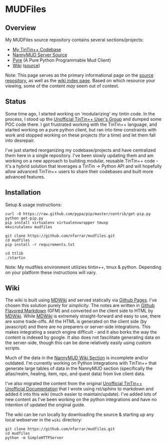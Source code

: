 MUDFiles
========


Overview
--------
My MUDFiles source repository contains several sections/projects:

- [My TinTin++ Codebase](https://github.com/nfarrar/mudfiles/tree/master/ttlib)
- [NannyMUD Server Source](https://github.com/nfarrar/mudfiles/tree/master/nannymud)
- [Pyre](https://github.com/nfarrar/mudfiles/tree/master/pyre) (A Pure Python Programmable Mud Client)
- [Wiki](http://crunk.io/mudfiles) ([source](https://github.com/nfarrar/mudfiles/tree/master/wiki))

Note: This page serves as the primary informational page on the [source repository](https://github.com/nfarrar/mudfiles), as well as the [wiki index page](http://mudfiles.crunk.io).  Based on which resource your viewing, some of the content *may* seem out of context.


Status
------
Some time ago, I started working on 'modularizing' my tintin code. In the process, I stood up the [Unofficial TinTin++ User's Group](https://github.com/tintinplusplus) and dumped some POC code there. I got frustrated working with the TinTin++ language, and started working on a pure python client, but ran into time constraints with work and stopped working on these projects (for a time) and let them fall into desrepair.

I've just started reorganizing my codebase/projects and have centralized them here in a single repository. I've been slowly updating them and am working on a new approach to building modular, reusable TinTin++ code - it's a hybrid solution that leverages a TinTin -> Python API and will hopefully allow advanced TinTin++ users to share their codebases and built more advanced features.


Installation
------------
Setup & usage instructions:

    curl -O https://raw.github.com/pypa/pip/master/contrib/get-pip.py
    python get-pip.py
    pip install virtualenv virtualenvwrapper tmuxp
    mkvirutalenv mudfiles

    git clone https://github.com/nfarrar/mudfiles.git
    cd mudfiles
    pip install -r requirements.txt

    cd ttlib
    ./startin

Note: My mudfiles environment utilizies tintin++, tmux & python. Depending on your platform these instructions will vary.


Wiki
----
The wiki is built using [MDWiki][] and served statically via [Github Pages][]. I've chosen this solution purely for *simplicity*. The notes are written in [Github Flavored Markdown][] (GFM) and converted on the client side to HTML by [MDWiki][]. While [MDWiki][] is extremely straight-forward and easy to use, there are some trade-offs. All the HTML is generated on the client side (by javascript) and there are no preparers or server-side integrations. This makes integrating a search engine difficult - and it also borks the way the content is indexed by google. It also does not fascilitate generating data on the server-side, though this can be done relatively easily using custom scripts.

Much of the data in the [NannyMUD Wiki Section](http:/crunk.io/mudfiles/#!/nannymud/index.md) is incomplete and/or outdated. I'm currently working on Python Integrations with TinTin++ that generate large tables of data in the NannyMUD section (specifically the atlas/realm, healing, item, npc, and quest data) from live client data.

I've also migrated the content from the original [Unofficial TinTin++ Unofficial Documentation](http://tintinplusplus-unoffical-documentation.readthedocs.org/) that I wrote using rst/sphinx to markdown and added it into this wiki (much easier to maintain/update). I've added lots of new content as I've been working on the python integrations and have no intention of updated the original guide.

The wiki can be run locally by downloading the source & starting up any local webserver in the `wiki` directory:

    git clone https://github.com/nfarrar/mudfiles.git
    cd mudfiles
    python -m SimpleHTTPServer


<!-- References -->

[MDWiki]:                   http://mdwiki.info
[Github Pages]:             https://pages.github.com/
[Github Flavored Markdown]: https://help.github.com/articles/github-flavored-markdown/
